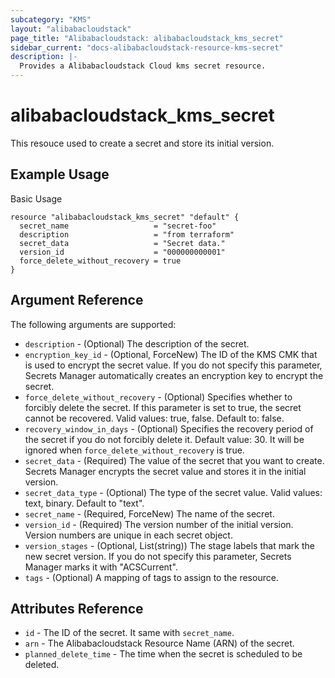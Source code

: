 ```yaml
---
subcategory: "KMS"
layout: "alibabacloudstack"
page_title: "Alibabacloudstack: alibabacloudstack_kms_secret"
sidebar_current: "docs-alibabacloudstack-resource-kms-secret"
description: |-
  Provides a Alibabacloudstack Cloud kms secret resource.
---
```


# alibabacloudstack\_kms\_secret

This resouce used to create a secret and store its initial version.



## Example Usage

Basic Usage

```
resource "alibabacloudstack_kms_secret" "default" {
  secret_name                   = "secret-foo"
  description                   = "from terraform"
  secret_data                   = "Secret data."
  version_id                    = "000000000001"
  force_delete_without_recovery = true
}
```

## Argument Reference

The following arguments are supported:

* `description` - (Optional) The description of the secret.
* `encryption_key_id` - (Optional, ForceNew) The ID of the KMS CMK that is used to encrypt the secret value. If you do not specify this parameter, Secrets Manager automatically creates an encryption key to encrypt the secret.
* `force_delete_without_recovery` - (Optional) Specifies whether to forcibly delete the secret. If this parameter is set to true, the secret cannot be recovered. Valid values: true, false. Default to: false.
* `recovery_window_in_days` - (Optional) Specifies the recovery period of the secret if you do not forcibly delete it. Default value: 30. It will be ignored when `force_delete_without_recovery` is true.
* `secret_data` - (Required) The value of the secret that you want to create. Secrets Manager encrypts the secret value and stores it in the initial version.
* `secret_data_type` - (Optional) The type of the secret value. Valid values: text, binary. Default to "text".
* `secret_name` - (Required, ForceNew) The name of the secret.
* `version_id` - (Required) The version number of the initial version. Version numbers are unique in each secret object.
* `version_stages` - (Optional, List(string)) The stage labels that mark the new secret version. If you do not specify this parameter, Secrets Manager marks it with "ACSCurrent".
* `tags` - (Optional) A mapping of tags to assign to the resource.

## Attributes Reference

* `id` - The ID of the secret. It same with `secret_name`.
* `arn` - The Alibabacloudstack Resource Name (ARN) of the secret.
* `planned_delete_time` - The time when the secret is scheduled to be deleted.

